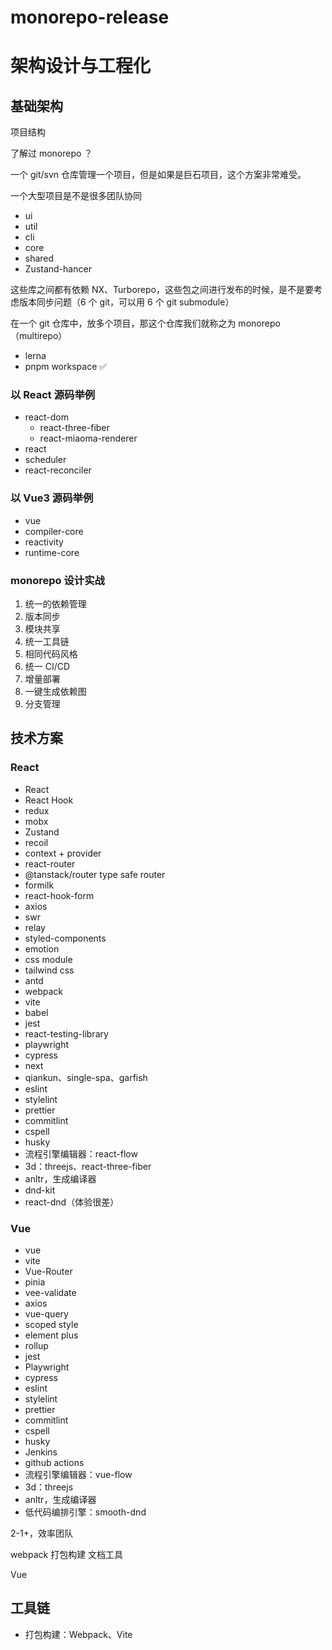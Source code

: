 # monorepo-release

# 架构设计与工程化

## 基础架构

项目结构

了解过 monorepo ？

一个 git/svn 仓库管理一个项目，但是如果是巨石项目，这个方案非常难受。

一个大型项目是不是很多团队协同

- ui
- util
- cli
- core
- shared
- Zustand-hancer

这些库之间都有依赖 NX、Turborepo，这些包之间进行发布的时候，是不是要考虑版本同步问题（6 个 git，可以用 6 个 git submodule）

在一个 git 仓库中，放多个项目，那这个仓库我们就称之为 monorepo（multirepo）

- lerna
- pnpm workspace ✅

### 以 React 源码举例

- react-dom
  - react-three-fiber
  - react-miaoma-renderer
- react
- scheduler
- react-reconciler

### 以 Vue3 源码举例

- vue
- compiler-core
- reactivity
- runtime-core

### monorepo 设计实战

1. 统一的依赖管理
2. 版本同步
3. 模块共享
4. 统一工具链
5. 相同代码风格
6. 统一 CI/CD
7. 增量部署
8. 一键生成依赖图
9. 分支管理

## 技术方案

### React

- React
- React Hook
- redux
- mobx
- Zustand
- recoil
- context + provider
- react-router
- @tanstack/router type safe router
- formilk
- react-hook-form
- axios
- swr
- relay
- styled-components
- emotion
- css module
- tailwind css
- antd
- webpack
- vite
- babel
- jest
- react-testing-library
- playwright
- cypress
- next
- qiankun、single-spa、garfish
- eslint
- stylelint
- prettier
- commitlint
- cspell
- husky
- 流程引擎编辑器：react-flow
- 3d：threejs、react-three-fiber
- anltr，生成编译器
- dnd-kit
- react-dnd（体验很差）

### Vue

- vue
- vite
- Vue-Router
- pinia
- vee-validate
- axios
- vue-query
- scoped style
- element plus
- rollup
- jest
- Playwright
- cypress
- eslint
- stylelint
- prettier
- commitlint
- cspell
- husky
- Jenkins
- github actions
- 流程引擎编辑器：vue-flow
- 3d：threejs
- anltr，生成编译器
- 低代码编排引擎：smooth-dnd

2-1+，效率团队

webpack 打包构建 文档工具

Vue

## 工具链

- 打包构建：Webpack、Vite
